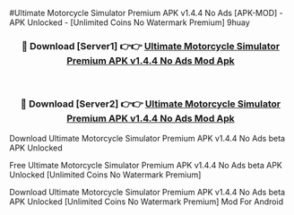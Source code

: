 #Ultimate Motorcycle Simulator Premium APK v1.4.4 No Ads [APK-MOD] - APK Unlocked - [Unlimited Coins No Watermark Premium] 9huay



<div align="center">

<h3>🔴 Download [Server1] 👉👉 <a href="https://momento.my/?title=Ultimate_Motorcycle_Simulator_Premium_APK_v1.4.4_No_Ads">Ultimate Motorcycle Simulator Premium APK v1.4.4 No Ads Mod Apk</a></h3><br>

<h3>🔴 Download [Server2] 👉👉 <a href="https://momento.my/?title=Ultimate_Motorcycle_Simulator_Premium_APK_v1.4.4_No_Ads">Ultimate Motorcycle Simulator Premium APK v1.4.4 No Ads Mod Apk</a></h3>
</div>



Download Ultimate Motorcycle Simulator Premium APK v1.4.4 No Ads beta APK Unlocked

Free Ultimate Motorcycle Simulator Premium APK v1.4.4 No Ads beta APK Unlocked [Unlimited Coins No Watermark Premium]

Download Ultimate Motorcycle Simulator Premium APK v1.4.4 No Ads beta APK Unlocked [Unlimited Coins No Watermark Premium] Mod For Android
